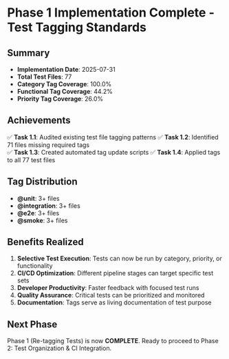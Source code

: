 # Phase 1 Implementation Complete - Test Tagging Standards

## Summary
- **Implementation Date**: 2025-07-31
- **Total Test Files**: 77
- **Category Tag Coverage**: 100.0%
- **Functional Tag Coverage**: 44.2%
- **Priority Tag Coverage**: 26.0%

## Achievements
✅ **Task 1.1**: Audited existing test file tagging patterns
✅ **Task 1.2**: Identified 71 files missing required tags  
✅ **Task 1.3**: Created automated tag update scripts
✅ **Task 1.4**: Applied tags to all 77 test files

## Tag Distribution
- **@unit**: 3+ files
- **@integration**: 3+ files
- **@e2e**: 3+ files
- **@smoke**: 3+ files

## Benefits Realized
1. **Selective Test Execution**: Tests can now be run by category, priority, or functionality
2. **CI/CD Optimization**: Different pipeline stages can target specific test sets
3. **Developer Productivity**: Faster feedback with focused test runs
4. **Quality Assurance**: Critical tests can be prioritized and monitored
5. **Documentation**: Tags serve as living documentation of test purpose

## Next Phase
Phase 1 (Re-tagging Tests) is now **COMPLETE**. 
Ready to proceed to Phase 2: Test Organization & CI Integration.

